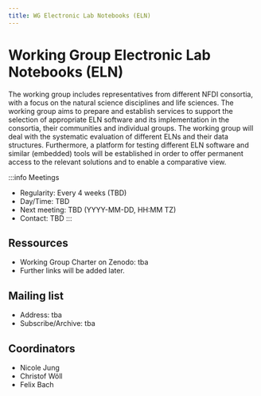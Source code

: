 ```yaml
---
title: WG Electronic Lab Notebooks (ELN)
---
```


# Working Group Electronic Lab Notebooks (ELN)

The working group includes representatives from different NFDI consortia, with a focus on the natural science disciplines and life sciences. The working group aims to prepare and establish services to support the selection of appropriate ELN software and its implementation in the consortia, their communities and individual groups. The working group will deal with the systematic evaluation of different ELNs and their data structures. Furthermore, a platform for testing different ELN software and similar (embedded) tools will be established in order to offer permanent access to the relevant solutions and to enable a comparative view.

:::info Meetings
- Regularity: Every 4 weeks (TBD)
- Day/Time: TBD
- Next meeting: TBD (YYYY-MM-DD, HH:MM TZ)
- Contact: TBD
:::

## Ressources

- Working Group Charter on Zenodo: tba
- Further links will be added later.

## Mailing list

- Address: tba
- Subscribe/Archive: tba

## Coordinators

- Nicole Jung
- Christof Wöll
- Felix Bach

